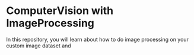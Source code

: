 # ComputerVision with ImageProcessing
 In this repository, you will learn about how to do image processing on your custom image dataset and 
